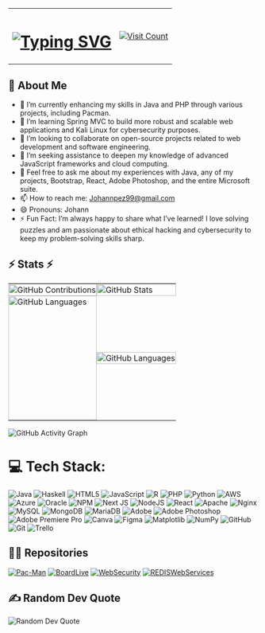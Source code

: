 <table width="100%" align="center">
  <tr>
    <td align="center">
      <h1>
        <a href="https://git.io/typing-svg">
          <img src="https://readme-typing-svg.herokuapp.com/?lines=Hi,+I'm+Johann+👋;I'm+a+Systems+Engineer;From+the+Escuela;Colombiana+de+Ingeniería;Julio+Garavito;Nice+to+meet+you!&center=true&size=30&color=00ff00" alt="Typing SVG" />
        </a>
      </h1>
    </td>
    <td align="right">
      <a href="https://visitcount.itsvg.in">
        <img src="https://visitcount.itsvg.in/api?id=JohannBulls&icon=0&color=3" alt="Visit Count" />
      </a>
    </td>
  </tr>
</table>


## 🚀 About Me

- 🔭 I’m currently enhancing my skills in Java and PHP through various projects, including Pacman.
- 🌱 I’m learning Spring MVC to build more robust and scalable web applications and Kali Linux for cybersecurity purposes.
- 👯 I’m looking to collaborate on open-source projects related to web development and software engineering.
- 🤔 I’m seeking assistance to deepen my knowledge of advanced JavaScript frameworks and cloud computing.
- 💬 Feel free to ask me about my experiences with Java, any of my projects, Bootstrap, React, Adobe Photoshop, and the entire Microsoft suite.
- 📫 How to reach me: [Johannpez99@gmail.com](mailto:johannpez99@gmail.com)
- 😄 Pronouns: Johann
- ⚡ Fun Fact: I’m always happy to share what I’ve learned! I love solving puzzles and am passionate about ethical hacking and cybersecurity to keep my problem-solving skills sharp.

## ⚡ Stats ⚡

<div align="center">
    <table style="border-collapse: collapse; width: 100%;">
        <tr>
            <td style="border: none; padding: 0; margin: 0;">
                <img src="https://github-readme-streak-stats.herokuapp.com/?user=JohannBulls&theme=merko&hide_border=false" alt="GitHub Contributions" style="width: 100%; height: auto;"/>
            </td>
            <td style="border: none; padding: 0; margin: 0;">
                <img src="https://github-readme-stats.vercel.app/api?username=JohannBulls&show_icons=true&theme=merko&hide_border=false" alt="GitHub Stats" style="width: 100%; height: auto;"/>
            </td>
        </tr>
        <tr>
            <td style="border: none; padding: 0; margin: 0;">
                <img src="https://github-readme-stats.vercel.app/api/top-langs/?username=JohannBulls&theme=merko&hide_border=false&include_all_commits=true&count_private=false&layout=compact" alt="GitHub Languages" style="width: 100%; height: 250px; object-fit: cover;"/>
            </td>
            <td style="border: none; padding: 0; margin: 0;">
                <img src="https://github-contributor-stats.vercel.app/api?username=JohannBulls&limit=5&theme=merko&combine_all_yearly_contributions=true" alt="GitHub Languages" style="width: 100%; height: auto;"/>
            </td>
        </tr>
    </table>
</div>



![GitHub Activity Graph](https://github-readme-activity-graph.vercel.app/graph?username=JohannBulls&theme=merko&hide_border=false)

# 💻 Tech Stack:
![Java](https://img.shields.io/badge/java-%23ED8B00.svg?style=flat&logo=openjdk&logoColor=white) ![Haskell](https://img.shields.io/badge/Haskell-5e5086?style=flat&logo=haskell&logoColor=white) ![HTML5](https://img.shields.io/badge/html5-%23E34F26.svg?style=flat&logo=html5&logoColor=white) ![JavaScript](https://img.shields.io/badge/javascript-%23323330.svg?style=flat&logo=javascript&logoColor=%23F7DF1E) ![R](https://img.shields.io/badge/r-%23276DC3.svg?style=flat&logo=r&logoColor=white) ![PHP](https://img.shields.io/badge/php-%23777BB4.svg?style=flat&logo=php&logoColor=white) ![Python](https://img.shields.io/badge/python-3670A0?style=flat&logo=python&logoColor=ffdd54) ![AWS](https://img.shields.io/badge/AWS-%23FF9900.svg?style=flat&logo=amazon-aws&logoColor=white) ![Azure](https://img.shields.io/badge/azure-%230072C6.svg?style=flat&logo=microsoftazure&logoColor=white) ![Oracle](https://img.shields.io/badge/Oracle-F80000?style=flat&logo=oracle&logoColor=white) ![NPM](https://img.shields.io/badge/NPM-%23CB3837.svg?style=flat&logo=npm&logoColor=white) ![Next JS](https://img.shields.io/badge/Next-black?style=flat&logo=next.js&logoColor=white) ![NodeJS](https://img.shields.io/badge/node.js-6DA55F?style=flat&logo=node.js&logoColor=white) ![React](https://img.shields.io/badge/react-%2320232a.svg?style=flat&logo=react&logoColor=%2361DAFB) ![Apache](https://img.shields.io/badge/apache-%23D42029.svg?style=flat&logo=apache&logoColor=white) ![Nginx](https://img.shields.io/badge/nginx-%23009639.svg?style=flat&logo=nginx&logoColor=white) ![MySQL](https://img.shields.io/badge/mysql-4479A1.svg?style=flat&logo=mysql&logoColor=white) ![MongoDB](https://img.shields.io/badge/MongoDB-%234ea94b.svg?style=flat&logo=mongodb&logoColor=white) ![MariaDB](https://img.shields.io/badge/MariaDB-003545?style=flat&logo=mariadb&logoColor=white) ![Adobe](https://img.shields.io/badge/adobe-%23FF0000.svg?style=flat&logo=adobe&logoColor=white) ![Adobe Photoshop](https://img.shields.io/badge/adobe%20photoshop-%2331A8FF.svg?style=flat&logo=adobe%20photoshop&logoColor=white) ![Adobe Premiere Pro](https://img.shields.io/badge/Adobe%20Premiere%20Pro-9999FF.svg?style=flat&logo=Adobe%20Premiere%20Pro&logoColor=white) ![Canva](https://img.shields.io/badge/Canva-%2300C4CC.svg?style=flat&logo=Canva&logoColor=white) ![Figma](https://img.shields.io/badge/figma-%23F24E1E.svg?style=flat&logo=figma&logoColor=white) ![Matplotlib](https://img.shields.io/badge/Matplotlib-%23ffffff.svg?style=flat&logo=Matplotlib&logoColor=black) ![NumPy](https://img.shields.io/badge/numpy-%23013243.svg?style=flat&logo=numpy&logoColor=white) ![GitHub](https://img.shields.io/badge/github-%23121011.svg?style=flat&logo=github&logoColor=white) ![Git](https://img.shields.io/badge/git-%23F05033.svg?style=flat&logo=git&logoColor=white) ![Trello](https://img.shields.io/badge/Trello-%23026AA7.svg?style=flat&logo=Trello&logoColor=white)

## 👨‍💻 Repositories

[![Pac-Man](https://github-readme-stats.vercel.app/api/pin/?username=JohannBulls&repo=Pac-Man&theme=merko&hide_border=false)](https://github.com/JohannBulls/Pac-Man)
[![BoardLive](https://github-readme-stats.vercel.app/api/pin/?username=JohannBulls&repo=BoardLive&theme=merko&hide_border=false)](https://github.com/JohannBulls/BoardLive)
[![WebSecurity](https://github-readme-stats.vercel.app/api/pin/?username=JohannBulls&repo=WebSecurity&theme=merko&hide_border=false)](https://github.com/JohannBulls/WebSecurity)
[![REDISWebServices](https://github-readme-stats.vercel.app/api/pin/?username=JohannBulls&repo=REDISWebServices&theme=merko&hide_border=false)](https://github.com/JohannBulls/REDISWebServices)


## ✍️ Random Dev Quote

![Random Dev Quote](https://quotes-github-readme.vercel.app/api?type=horizontal&theme=merko)
